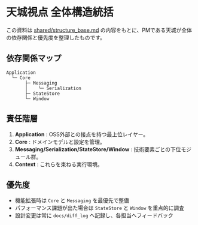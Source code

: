 # 天城視点 全体構造統括

この資料は [shared/structure_base.md](../shared/structure_base.md) の内容をもとに、PMである天城が全体の依存関係と優先度を整理したものです。

## 依存関係マップ

```
Application
  └─ Core
       ├─ Messaging
       │    └─ Serialization
       ├─ StateStore
       └─ Window
```

## 責任階層

1. **Application** : OSS外部との接点を持つ最上位レイヤー。
2. **Core** : ドメインモデルと設定を管理。
3. **Messaging/Serialization/StateStore/Window** : 技術要素ごとの下位モジュール群。
4. **Context** : これらを束ねる実行環境。

## 優先度

- 機能拡張時は `Core` と `Messaging` を最優先で整備
- パフォーマンス課題が出た場合は `StateStore` と `Window` を重点的に調査
- 設計変更は常に `docs/diff_log` へ記録し、各担当へフィードバック
